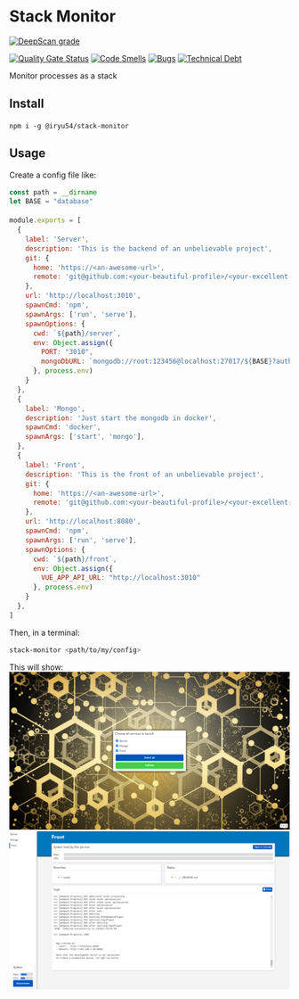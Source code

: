 # Stack Monitor

[![DeepScan grade](https://deepscan.io/api/teams/10201/projects/12903/branches/207230/badge/grade.svg)](https://deepscan.io/dashboard#view=project&tid=10201&pid=12903&bid=207230)

[![Quality Gate Status](https://sonarcloud.io/api/project_badges/measure?project=clabroche_stack-monitor&metric=alert_status)](https://sonarcloud.io/dashboard?id=clabroche_stack-monitor)
[![Code Smells](https://sonarcloud.io/api/project_badges/measure?project=clabroche_stack-monitor&metric=code_smells)](https://sonarcloud.io/dashboard?id=clabroche_stack-monitor)
[![Bugs](https://sonarcloud.io/api/project_badges/measure?project=clabroche_stack-monitor&metric=bugs)](https://sonarcloud.io/dashboard?id=clabroche_stack-monitor)
[![Technical Debt](https://sonarcloud.io/api/project_badges/measure?project=clabroche_stack-monitor&metric=sqale_index)](https://sonarcloud.io/dashboard?id=clabroche_stack-monitor)

Monitor processes as a stack 

## Install
``` npm i -g @iryu54/stack-monitor ```


## Usage
Create a config file like: 
``` javascript
const path = __dirname
let BASE = "database"

module.exports = [
  {
    label: 'Server',
    description: 'This is the backend of an unbelievable project',
    git: {
      home: 'https://<an-awesome-url>',
      remote: 'git@github.com:<your-beautiful-profile>/<your-excellent-project>.git'
    },
    url: 'http://localhost:3010',
    spawnCmd: 'npm',
    spawnArgs: ['run', 'serve'],
    spawnOptions: {
      cwd: `${path}/server`,
      env: Object.assign({
        PORT: "3010",
        mongoDbURL: `mongodb://root:123456@localhost:27017/${BASE}?authSource=admin`,
      }, process.env)
    }
  },
  {
    label: 'Mongo',
    description: 'Just start the mongodb in docker',
    spawnCmd: 'docker',
    spawnArgs: ['start', 'mongo'],
  },
  {
    label: 'Front',
    description: 'This is the front of an unbelievable project',
    git: {
      home: 'https://<an-awesome-url>',
      remote: 'git@github.com:<your-beautiful-profile>/<your-excellent-project>.git'
    },
    url: 'http://localhost:8080',
    spawnCmd: 'npm',
    spawnArgs: ['run', 'serve'],
    spawnOptions: {
      cwd: `${path}/front`,
      env: Object.assign({
        VUE_APP_API_URL: "http://localhost:3010"
      }, process.env)
    }
  },
]
```

Then, in a terminal:
``` bash
stack-monitor <path/to/my/config>
```

This will show: 
![Menu](https://raw.githubusercontent.com/clabroche/stack-monitor/master/README/1.png)
![Menu](https://raw.githubusercontent.com/clabroche/stack-monitor/master/README/2.png)

